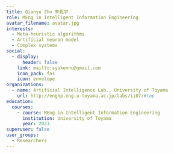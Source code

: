 ```yaml
---
title: Qianyu Zhu 朱乾宇
role: MEng in Intelligent Information Engineering
avatar_filename: avatar.jpg
interests:
  - Meta-heuristic algorithms
  - Artificial neuron model
  - Complex systems
social:
  - display:
      header: false
    link: mailto:syukennu@gmail.com
    icon_pack: fas
    icon: envelope
organizations:
  - name: Artificial Intelligence Lab., University of Toyama
    url: http://enghp.eng.u-toyama.ac.jp/labs/ii07/#top
education:
  courses:
    - course: MEng in Intelligent Information Engineering
      institution: University of Toyama
      year: 2023
superuser: false
user_groups:
  - Researchers
---
```

